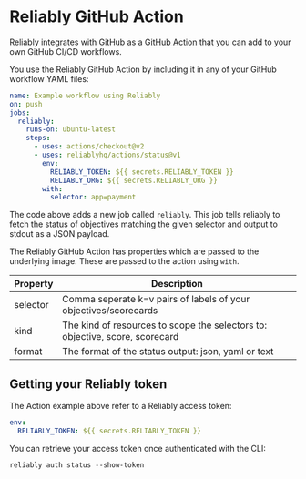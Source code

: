 # Reliably GitHub Action

Reliably integrates with GitHub as a [GitHub Action][gh-action] that you can add to your own GitHub CI/CD workflows.

[gh-action]: https://github.com/features/actions
[view-on-marketplace]: https://github.com/marketplace/actions/reliably-actions

You use the Reliably GitHub Action by including it in any of your GitHub workflow
YAML files:

```yaml
name: Example workflow using Reliably
on: push
jobs:
  reliably:
    runs-on: ubuntu-latest
    steps:
      - uses: actions/checkout@v2
      - uses: reliablyhq/actions/status@v1
        env:
          RELIABLY_TOKEN: ${{ secrets.RELIABLY_TOKEN }}
          RELIABLY_ORG: ${{ secrets.RELIABLY_ORG }}
        with:
          selector: app=payment
```

The code above adds a new job called `reliably`. This job tells reliably 
to fetch the status of objectives matching the given selector and
output to stdout as a JSON payload.

The Reliably GitHub Action has properties which are passed to the underlying image.
These are passed to the action using `with`.

| Property | Description |
| --- | --- |
| selector | Comma seperate k=v pairs of labels of your objectives/scorecards |
| kind | The kind of resources to scope the selectors to: objective, score, scorecard |
| format | The format of the status output: json, yaml or text |

## Getting your Reliably token

The Action example above refer to a Reliably access token:

```yaml
env:
  RELIABLY_TOKEN: ${{ secrets.RELIABLY_TOKEN }}
```

You can retrieve your access token once authenticated with the CLI:

```console
reliably auth status --show-token
```
